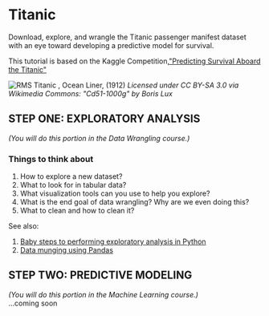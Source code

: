 # Titanic
Download, explore, and wrangle the Titanic passenger manifest dataset with an eye toward developing a predictive model for survival.

This tutorial is based on the Kaggle Competition,["Predicting Survival Aboard the Titanic"](https://www.kaggle.com/c/titanic)

![RMS Titanic , Ocean Liner, (1912)](https://github.com/rebeccabilbro/titanic/blob/master/images/Cd51-1000g.gif)
_Licensed under CC BY-SA 3.0 via Wikimedia Commons: "Cd51-1000g" by Boris Lux_

## STEP ONE: EXPLORATORY ANALYSIS
_(You will do this portion in the Data Wrangling course.)_
### Things to think about
1. How to explore a new dataset?
2. What to look for in tabular data?
3. What visualization tools can you use to help you explore?
4. What is the end goal of data wrangling? Why are we even doing this?
5. What to clean and how to clean it?


See also:     
1. [Baby steps to performing exploratory analysis in Python](http://www.analyticsvidhya.com/blog/2014/08/baby-steps-python-performing-exploratory-analysis-python/)     
2. [Data munging using Pandas](http://www.analyticsvidhya.com/blog/2014/09/data-munging-python-using-pandas-baby-steps-python/)


## STEP TWO: PREDICTIVE MODELING
_(You will do this portion in the Machine Learning course.)_      
...coming soon
